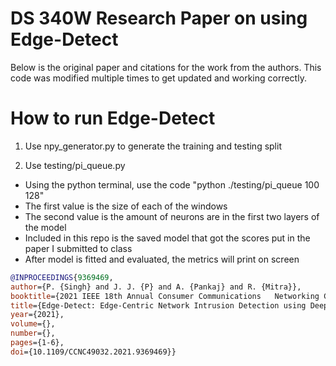 # DS 340W Research Paper on using Edge-Detect
Below is the original paper and citations for the work from the authors.
This code was modified multiple times to get updated and working correctly.

# How to run Edge-Detect
1) Use npy_generator.py to generate the training and testing split

2) Use testing/pi_queue.py 
  - Using the python terminal, use the code "python ./testing/pi_queue 100 128"
  - The first value is the size of each of the windows
  - The second value is the amount of neurons are in the first two layers of the model
  - Included in this repo is the saved model that got the scores put in the paper I submitted to class
  - After model is fitted and evaluated, the metrics will print on screen

```bibtex
@INPROCEEDINGS{9369469,  
author={P. {Singh} and J. J. {P} and A. {Pankaj} and R. {Mitra}},  
booktitle={2021 IEEE 18th Annual Consumer Communications   Networking Conference (CCNC)},   
title={Edge-Detect: Edge-Centric Network Intrusion Detection using Deep Neural Network},   
year={2021},  
volume={},  
number={},  
pages={1-6},  
doi={10.1109/CCNC49032.2021.9369469}}
```
